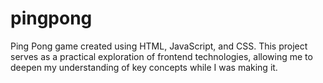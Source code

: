 # pingpong
Ping Pong game created using HTML, JavaScript, and CSS. This project serves as a practical exploration of frontend technologies, allowing me to deepen my understanding of key concepts while I was making it.
